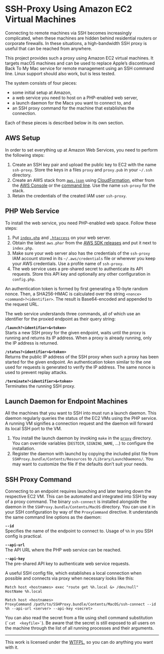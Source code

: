 SSH-Proxy Using Amazon EC2 Virtual Machines
===========================================

Connecting to remote machines via SSH becomes increasingly complicated, when these machines 
are hidden behind residential routers or corporate firewalls. In these situations, a 
high-bandwidth SSH proxy is useful that can be reached from anywhere.

This project provides such a proxy using Amazon EC2 virtual machines. It targets macOS 
machines and can be used to replace Apple’s discontinued Back To My Mac service for remote 
management using an SSH command line. Linux support should also work, but is less tested.

The system consists of four pieces:
* some initial setup at Amazon,
* a web service you need to host on a PHP-enabled web server,
* a launch daemon for the Macs you want to connect to, and
* an SSH proxy command for the machine that establishes the connection.

Each of these pieces is described below in its own section.

AWS Setup
---------

In order to set everything up at Amazon Web Services, you need to perform the following 
steps:

1. Create an SSH key pair and upload the public key to EC2 with the name `ssh-proxy`. Store 
   the keys in a files `proxy` and `proxy.pub` in your `~/.ssh` directory.
2. Create an AWS stack from 
   [`aws.json`](https://raw.githubusercontent.com/mroi/aws-ssh-proxy/main/aws.json) using 
   [CloudFormation](https://aws.amazon.com/cloudformation/), either from the 
   [AWS Console](https://console.aws.amazon.com/cloudformation) or the 
   [command line](https://docs.aws.amazon.com/cli/latest/reference/cloudformation/). Use the 
   name `ssh-proxy` for the stack.
3. Retain the credentials of the created IAM user `ssh-proxy`.

PHP Web Service
---------------

To install the web service, you need PHP-enabled web space. Follow these steps:

1. Put [`index.php`](https://github.com/mroi/aws-ssh-proxy/blob/main/index.php) and 
   [`.htaccess`](https://github.com/mroi/aws-ssh-proxy/blob/main/.htaccess) on your web 
   server.
2. Obtain the latest `aws.phar` from the 
   [AWS SDK releases](https://github.com/aws/aws-sdk-php/releases) and put it next to 
   `index.php`.
3. Make sure your web server also has the credentials of the `ssh-proxy` IAM account stored 
   in its `~/.aws/credentials` file or wherever you keep your AWS credentials. Use a profile 
   name of `ssh-proxy`.
4. The web service uses a pre-shared secret to authenticate its API requests. Store this 
   API key and optionally any other configuration in `config.php`.

An authentication token is formed by first generating a 10-byte random nonce. Then, a 
SHA256-HMAC is calculated over the string `<nonce><command>?<identifier>`. The result is 
Base64-encoded and appended to the request URL.

The web service understands three commands, all of which use an identifier for the proxied 
endpoint as their query string:

**`/launch?<identifier>&<token>`**  
Starts a new SSH proxy for the given endpoint, waits until the proxy is running and returns 
its IP address. When a proxy is already running, only the IP address is returned.

**`/status?<identifier>&<token>`**  
Returns the public IP address of the SSH proxy when such a proxy has been started for the 
given endpoint. An authentication token similar to the one used for requests is generated to 
verify the IP address. The same nonce is used to prevent replay attacks.

**`/terminate?<identifier>&<token>`**  
Terminates the running SSH proxy.

Launch Daemon for Endpoint Machines
-----------------------------------

All the machines that you want to SSH into must run a launch daemon. This daemon regularly 
queries the status of the EC2 VMs using the PHP service. A running VM signifies a connection 
request and the daemon will forward its local SSH port to the VM.

1. You install the launch daemon by invoking `make` in the 
   [`proxy`](https://github.com/mroi/aws-ssh-proxy/blob/main/proxy/) directory. You can 
   override variables (`DESTDIR`, `SIGNING_NAME`, …) to configure the installation.
2. Register the daemon with launchd by copying the included plist file from 
   `SSHProxy.bundle/Contents/Resources` to `/Library/LaunchDaemons/`. You may want to 
   customize the file if the defaults don’t suit your needs.

SSH Proxy Command
-----------------

Connecting to an endpoint requires launching and later tearing down the respective EC2 VM. 
This can be automated and integrated into SSH by way of a proxy command. The binary 
`ssh-connect` is installed alongside the daemon in the `SSHProxy.bundle/Contents/MacOS` 
directory. You can use it in your SSH configuration by way of the `ProxyCommand` directive. 
It understands the same command line options as the daemon:

**`--id`**  
Specifies the name of the endpoint to connect to. Usage of `%h` in you SSH config is 
practical.

**`--api-url`**  
The API URL where the PHP web service can be reached.

**`--api-key`**  
The pre-shared API key to authenticate web service requests.

A useful SSH config file, which establishes a local connection when possible and connects 
via proxy when necessary looks like this:

```
Match host <hostnames> exec "route get %h.local &> /dev/null"
HostName %h.local

Match host <hostnames>
ProxyCommand /path/to/SSHProxy.bundle/Contents/MacOS/ssh-connect --id %h --api-url <server> --api-key <secret>
```

You can also read the secret from a file using shell command substitution (`` `cat 
<keyfile>` ``). Be aware that the secret is still exposed to all users on the machine 
through the list of all running processes and their arguments.

___
This work is licensed under the [WTFPL](http://www.wtfpl.net/), so you can do anything you 
want with it.

